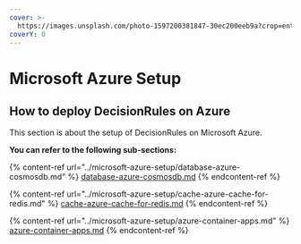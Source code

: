 ```yaml
---
cover: >-
  https://images.unsplash.com/photo-1597200381847-30ec200eeb9a?crop=entropy&cs=srgb&fm=jpg&ixid=MnwxOTcwMjR8MHwxfHNlYXJjaHwzfHxBenVyZXxlbnwwfHx8fDE2NTI2ODQxOTE&ixlib=rb-1.2.1&q=85
coverY: 0
---
```


# Microsoft Azure Setup

## How to deploy DecisionRules on Azure

This section is about the setup of DecisionRules on Microsoft Azure.

**You can refer to the following sub-sections:**

{% content-ref url="../microsoft-azure-setup/database-azure-cosmosdb.md" %}
[database-azure-cosmosdb.md](../microsoft-azure-setup/database-azure-cosmosdb.md)
{% endcontent-ref %}

{% content-ref url="../microsoft-azure-setup/cache-azure-cache-for-redis.md" %}
[cache-azure-cache-for-redis.md](../microsoft-azure-setup/cache-azure-cache-for-redis.md)
{% endcontent-ref %}

{% content-ref url="../microsoft-azure-setup/azure-container-apps.md" %}
[azure-container-apps.md](../microsoft-azure-setup/azure-container-apps.md)
{% endcontent-ref %}
